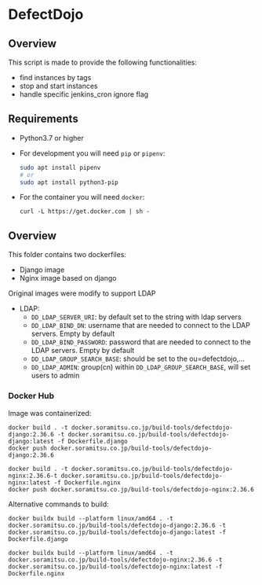 # DefectDojo

## Overview

This script is made to provide the following functionalities:
- find instances by tags
- stop and start instances
- handle specific jenkins_cron ignore flag

## Requirements

- Python3.7 or higher

- For development you will need `pip` or `pipenv`:
  ``` bash
  sudo apt install pipenv
  # or
  sudo apt install python3-pip
  ```
  
- For the container you will need `docker`:
  ```
  curl -L https://get.docker.com | sh -
  ```

## Overview

This folder contains two dockerfiles:
- Django image
- Nginx image based on django

Original images were modify to support LDAP

- LDAP:
  - `DD_LDAP_SERVER_URI`: by default set to the string with ldap servers
  - `DD_LDAP_BIND_DN`: username that are needed to connect to the LDAP servers. Empty by default
  - `DD_LDAP_BIND_PASSWORD`: password that are needed to connect to the LDAP servers. Empty by default
  - `DD_LDAP_GROUP_SEARCH_BASE`: should be set to the ou=defectdojo,...
  - `DD_LDAP_ADMIN`: group(cn) within `DD_LDAP_GROUP_SEARCH_BASE`, will set users to admin

### Docker Hub

Image was containerized:
```
docker build . -t docker.soramitsu.co.jp/build-tools/defectdojo-django:2.36.6 -t docker.soramitsu.co.jp/build-tools/defectdojo-django:latest -f Dockerfile.django
docker push docker.soramitsu.co.jp/build-tools/defectdojo-django:2.36.6

docker build . -t docker.soramitsu.co.jp/build-tools/defectdojo-nginx:2.36.6-t docker.soramitsu.co.jp/build-tools/defectdojo-nginx:latest -f Dockerfile.nginx
docker push docker.soramitsu.co.jp/build-tools/defectdojo-nginx:2.36.6
```


Alternative commands to build:
```
docker buildx build --platform linux/amd64 . -t docker.soramitsu.co.jp/build-tools/defectdojo-django:2.36.6 -t docker.soramitsu.co.jp/build-tools/defectdojo-django:latest -f Dockerfile.django

docker buildx build --platform linux/amd64 . -t docker.soramitsu.co.jp/build-tools/defectdojo-nginx:2.36.6 -t docker.soramitsu.co.jp/build-tools/defectdojo-nginx:latest -f Dockerfile.nginx
```